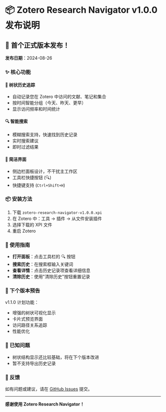 # 📦 Zotero Research Navigator v1.0.0 发布说明

## 🎉 首个正式版本发布！

**发布日期**：2024-08-26

### ✨ 核心功能

#### 🌳 树状历史追踪

- 自动记录您在 Zotero 中访问的文献、笔记和集合
- 按时间智能分组（今天、昨天、更早）
- 显示访问频率和时间统计

#### 🔍 智能搜索

- 模糊搜索支持，快速找到历史记录
- 实时搜索建议
- 即时过滤结果

#### 🎨 简洁界面

- 侧边栏面板设计，不干扰主工作区
- 工具栏快捷按钮 (🔍)
- 快捷键支持 (`Ctrl+Shift+H`)

### 📦 安装方法

1. 下载 `zotero-research-navigator-v1.0.0.xpi`
2. 在 Zotero 中：工具 → 插件 → 从文件安装插件
3. 选择下载的 XPI 文件
4. 重启 Zotero

### 🚀 使用指南

- **打开面板**：点击工具栏的 🔍 按钮
- **搜索历史**：在搜索框输入关键词
- **查看详情**：点击历史记录项查看详细信息
- **清除历史**：使用"清除历史"按钮重置记录

### 🔄 下个版本预告

v1.1.0 计划功能：

- 增强的树状可视化显示
- 卡片式预览界面
- 访问路径关系追踪
- 性能优化

### 🐛 已知问题

- 树状结构显示还比较基础，将在下个版本改进
- 暂不支持导出历史记录

### 💬 反馈

如有问题或建议，请在 [GitHub Issues](https://github.com/sperwe/Zotero-Research-Navigator/issues) 提交。

---

**感谢使用 Zotero Research Navigator！**
